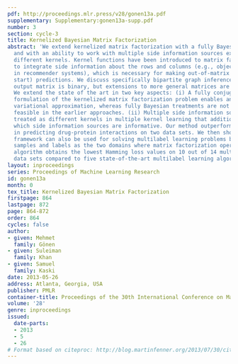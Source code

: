 ```yaml
---
pdf: http://proceedings.mlr.press/v28/gonen13a.pdf
supplementary: Supplementary:gonen13a-supp.pdf
number: 3
section: cycle-3
title: Kernelized Bayesian Matrix Factorization
abstract: 'We extend kernelized matrix factorization with a fully Bayesian treatment
  and with an ability to work with multiple side information sources expressed as
  different kernels. Kernel functions have been introduced to matrix factorization
  to integrate side information about the rows and columns (e.g., objects and users
  in recommender systems), which is necessary for making out-of-matrix (i.e., cold
  start) predictions. We discuss specifically bipartite graph inference, where the
  output matrix is binary, but extensions to more general matrices are straightforward.
  We extend the state of the art in two key aspects: (i) A fully conjugate probabilistic
  formulation of the kernelized matrix factorization problem enables an efficient
  variational approximation, whereas fully Bayesian treatments are not computationally
  feasible in the earlier approaches. (ii) Multiple side information sources are included,
  treated as different kernels in multiple kernel learning that additionally reveals
  which side information sources are informative. Our method outperforms alternatives
  in predicting drug-protein interactions on two data sets. We then show that our
  framework can also be used for solving multilabel learning problems by considering
  samples and labels as the two domains where matrix factorization operates on. Our
  algorithm obtains the lowest Hamming loss values on 10 out of 14 multilabel classification
  data sets compared to five state-of-the-art multilabel learning algorithms.'
layout: inproceedings
series: Proceedings of Machine Learning Research
id: gonen13a
month: 0
tex_title: Kernelized Bayesian Matrix Factorization
firstpage: 864
lastpage: 872
page: 864-872
order: 864
cycles: false
author:
- given: Mehmet
  family: Gönen
- given: Suleiman
  family: Khan
- given: Samuel
  family: Kaski
date: 2013-05-26
address: Atlanta, Georgia, USA
publisher: PMLR
container-title: Proceedings of the 30th International Conference on Machine Learning
volume: '28'
genre: inproceedings
issued:
  date-parts:
  - 2013
  - 5
  - 26
# Format based on citeproc: http://blog.martinfenner.org/2013/07/30/citeproc-yaml-for-bibliographies/
---
```

